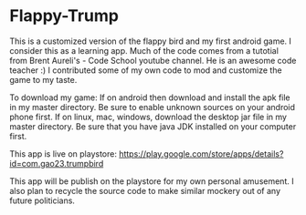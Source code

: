 # Flappy-Trump

This is a customized version of the flappy bird and my first android game. I consider this as a learning app. Much of the code comes from a tutotial from Brent Aureli's - Code School youtube channel. He is an awesome code teacher :)
I contributed some of my own code to mod and customize the game to my taste. 

To download my game:
If on android then download and install the apk file in my master directory. Be sure to enable unknown sources on your android phone first.
If on linux, mac, windows, download the desktop jar file in my master directory. Be sure that you have java JDK installed on your computer first. 

This app is live on playstore: https://play.google.com/store/apps/details?id=com.gao23.trumpbird

This app will be publish on the playstore for my own personal amusement. I also plan to recycle the source code to make similar mockery out of any future politicians. 
